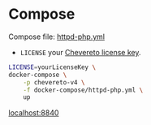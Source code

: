 # Compose

Compose file: [httpd-php.yml](docker-compose/httpd-php.yml)

* `LICENSE` your [Chevereto license key](https://chevereto.com/pricing).

```sh
LICENSE=yourLicenseKey \
docker-compose \
    -p chevereto-v4 \
    -f docker-compose/httpd-php.yml \
    up
```

[localhost:8840](http://localhost:8840)
